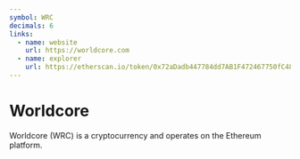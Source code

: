 ```yaml
---
symbol: WRC
decimals: 6
links:
  - name: website
    url: https://worldcore.com
  - name: explorer
    url: https://etherscan.io/token/0x72aDadb447784dd7AB1F472467750fC485e4cb2d
---
```


# Worldcore

Worldcore (WRC) is a cryptocurrency and operates on the Ethereum platform.
